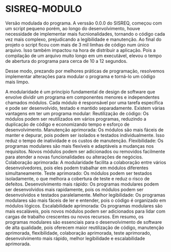 # SISREQ-MODULO
Versão modulada do programa.
A verssão 0.0.0 do SISREQ, começou com um script pequeno porém, ao longo do desenvolvimento, houve necessidade de implementar mais fucnionalidades, tornando o código cada vez mais complexo, prejudicando a legibilidade e manutenção. Ao final do projeto o script ficou com mais de 3 mil limhas de código num único arquivo. Isso também impactou na hora de distribuir a aplicação. Pois a compilação de um arquivo muito longo em um executável, elevou o tempo de abertura do programa para cerca de 10 a 12 segundos.

Desse modo, prezando por melhores práticas de programação, resolvemos implementar alterações para modular o programa e torná-lo um código mais limpo.

A modularidade é um princípio fundamental de design de software que envolve dividir um programa em componentes menores e independentes chamados módulos. Cada módulo é responsável por uma tarefa específica e pode ser desenvolvido, testado e mantido separadamente.
Existem várias vantagens em ter um programa modular:
Reutilização de código: Os módulos podem ser reutilizados em vários programas, reduzindo a duplicação de código e economizando tempo e esforço de desenvolvimento.
Manutenção aprimorada: Os módulos são mais fáceis de manter e depurar, pois podem ser isolados e testados individualmente. Isso reduz o tempo de inatividade e os custos de manutenção.
Flexibilidade: Os programas modulares são mais flexíveis e adaptáveis a mudanças nos requisitos. Novos módulos podem ser adicionados ou removidos facilmente para atender a novas funcionalidades ou alterações de negócios.
Colaboração aprimorada: A modularidade facilita a colaboração entre vários desenvolvedores, pois eles podem trabalhar em módulos diferentes simultaneamente.
Teste aprimorado: Os módulos podem ser testados isoladamente, o que melhora a cobertura de teste e reduz o risco de defeitos.
Desenvolvimento mais rápido: Os programas modulares podem ser desenvolvidos mais rapidamente, pois os módulos podem ser desenvolvidos e testados paralelamente.
Melhor legibilidade: Os programas modulares são mais fáceis de ler e entender, pois o código é organizado em módulos lógicos.
Escalabilidade aprimorada: Os programas modulares são mais escaláveis, pois novos módulos podem ser adicionados para lidar com cargas de trabalho crescentes ou novos recursos.
Em resumo, os programas modulares são essenciais para o desenvolvimento de software de alta qualidade, pois oferecem maior reutilização de código, manutenção aprimorada, flexibilidade, colaboração aprimorada, teste aprimorado, desenvolvimento mais rápido, melhor legibilidade e escalabilidade aprimorada.
